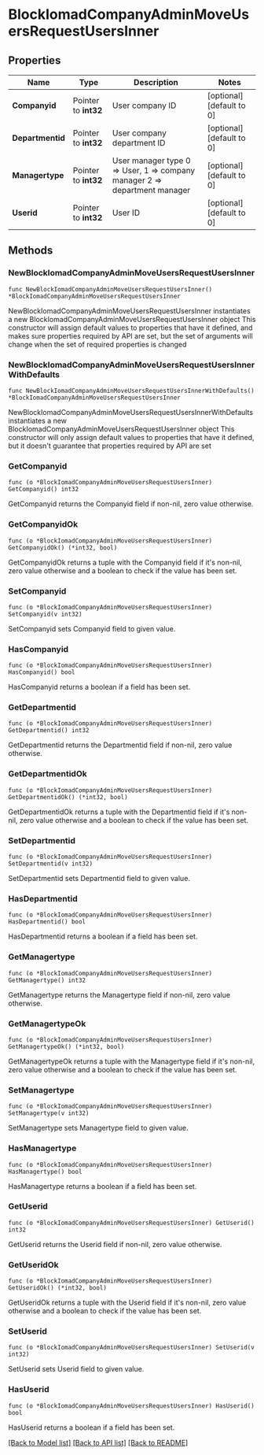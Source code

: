 # BlockIomadCompanyAdminMoveUsersRequestUsersInner

## Properties

Name | Type | Description | Notes
------------ | ------------- | ------------- | -------------
**Companyid** | Pointer to **int32** | User company ID | [optional] [default to 0]
**Departmentid** | Pointer to **int32** | User company department ID | [optional] [default to 0]
**Managertype** | Pointer to **int32** | User manager type 0 &#x3D;&gt; User, 1 &#x3D;&gt; company manager 2 &#x3D;&gt; department manager | [optional] [default to 0]
**Userid** | Pointer to **int32** | User ID | [optional] [default to 0]

## Methods

### NewBlockIomadCompanyAdminMoveUsersRequestUsersInner

`func NewBlockIomadCompanyAdminMoveUsersRequestUsersInner() *BlockIomadCompanyAdminMoveUsersRequestUsersInner`

NewBlockIomadCompanyAdminMoveUsersRequestUsersInner instantiates a new BlockIomadCompanyAdminMoveUsersRequestUsersInner object
This constructor will assign default values to properties that have it defined,
and makes sure properties required by API are set, but the set of arguments
will change when the set of required properties is changed

### NewBlockIomadCompanyAdminMoveUsersRequestUsersInnerWithDefaults

`func NewBlockIomadCompanyAdminMoveUsersRequestUsersInnerWithDefaults() *BlockIomadCompanyAdminMoveUsersRequestUsersInner`

NewBlockIomadCompanyAdminMoveUsersRequestUsersInnerWithDefaults instantiates a new BlockIomadCompanyAdminMoveUsersRequestUsersInner object
This constructor will only assign default values to properties that have it defined,
but it doesn't guarantee that properties required by API are set

### GetCompanyid

`func (o *BlockIomadCompanyAdminMoveUsersRequestUsersInner) GetCompanyid() int32`

GetCompanyid returns the Companyid field if non-nil, zero value otherwise.

### GetCompanyidOk

`func (o *BlockIomadCompanyAdminMoveUsersRequestUsersInner) GetCompanyidOk() (*int32, bool)`

GetCompanyidOk returns a tuple with the Companyid field if it's non-nil, zero value otherwise
and a boolean to check if the value has been set.

### SetCompanyid

`func (o *BlockIomadCompanyAdminMoveUsersRequestUsersInner) SetCompanyid(v int32)`

SetCompanyid sets Companyid field to given value.

### HasCompanyid

`func (o *BlockIomadCompanyAdminMoveUsersRequestUsersInner) HasCompanyid() bool`

HasCompanyid returns a boolean if a field has been set.

### GetDepartmentid

`func (o *BlockIomadCompanyAdminMoveUsersRequestUsersInner) GetDepartmentid() int32`

GetDepartmentid returns the Departmentid field if non-nil, zero value otherwise.

### GetDepartmentidOk

`func (o *BlockIomadCompanyAdminMoveUsersRequestUsersInner) GetDepartmentidOk() (*int32, bool)`

GetDepartmentidOk returns a tuple with the Departmentid field if it's non-nil, zero value otherwise
and a boolean to check if the value has been set.

### SetDepartmentid

`func (o *BlockIomadCompanyAdminMoveUsersRequestUsersInner) SetDepartmentid(v int32)`

SetDepartmentid sets Departmentid field to given value.

### HasDepartmentid

`func (o *BlockIomadCompanyAdminMoveUsersRequestUsersInner) HasDepartmentid() bool`

HasDepartmentid returns a boolean if a field has been set.

### GetManagertype

`func (o *BlockIomadCompanyAdminMoveUsersRequestUsersInner) GetManagertype() int32`

GetManagertype returns the Managertype field if non-nil, zero value otherwise.

### GetManagertypeOk

`func (o *BlockIomadCompanyAdminMoveUsersRequestUsersInner) GetManagertypeOk() (*int32, bool)`

GetManagertypeOk returns a tuple with the Managertype field if it's non-nil, zero value otherwise
and a boolean to check if the value has been set.

### SetManagertype

`func (o *BlockIomadCompanyAdminMoveUsersRequestUsersInner) SetManagertype(v int32)`

SetManagertype sets Managertype field to given value.

### HasManagertype

`func (o *BlockIomadCompanyAdminMoveUsersRequestUsersInner) HasManagertype() bool`

HasManagertype returns a boolean if a field has been set.

### GetUserid

`func (o *BlockIomadCompanyAdminMoveUsersRequestUsersInner) GetUserid() int32`

GetUserid returns the Userid field if non-nil, zero value otherwise.

### GetUseridOk

`func (o *BlockIomadCompanyAdminMoveUsersRequestUsersInner) GetUseridOk() (*int32, bool)`

GetUseridOk returns a tuple with the Userid field if it's non-nil, zero value otherwise
and a boolean to check if the value has been set.

### SetUserid

`func (o *BlockIomadCompanyAdminMoveUsersRequestUsersInner) SetUserid(v int32)`

SetUserid sets Userid field to given value.

### HasUserid

`func (o *BlockIomadCompanyAdminMoveUsersRequestUsersInner) HasUserid() bool`

HasUserid returns a boolean if a field has been set.


[[Back to Model list]](../README.md#documentation-for-models) [[Back to API list]](../README.md#documentation-for-api-endpoints) [[Back to README]](../README.md)


